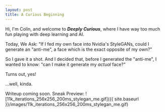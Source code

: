 ```yaml
---
layout: post
title: A Curious Beginning
---
```


Hi, I'm Colin, and welcome to **_Deeply Curious_**, where I have way too much fun playing with deep learning and AI. 

Today, We Ask: "If I fed my own face into Nvidia's StyleGANs, could I generate an "anti-me", a face which is the exact opposite of my own?"

So I gave it a shot. And I decided that, before I generated the "anti-me", I wanted to know: "can I make it generate my _actual_ face?" 

Turns out, yes! 

...well, kinda.

Writeup coming soon. Sneak Preview: ![11k_iterations_256x256_200ms_stylegan_me.gif]({{ site.baseurl }}/images/11k_iterations_256x256_200ms_stylegan_me.gif)